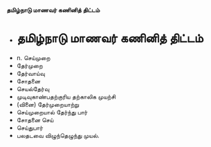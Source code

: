 **தமிழ்நாடு மாணவர் கணினித் திட்டம்**
- # தமிழ்நாடு மாணவர் கணினித் திட்டம்
- n. செய்முறை
- தேர்முறை
- தேர்வாய்வு
- சோதனை
- செயல்தேர்வு
- முடிவுகாண்பதற்குரிய தற்காலிக முயற்சி
- (வினை) தேர்முறையாற்று
- செய்முறையால் தேர்ந்து பார்
- சோதனை செய்
- செய்துபார்
- பலதடவை விழுந்தெழுந்து முயல்.

